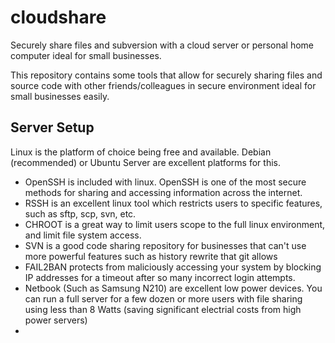 # cloudshare
Securely share files and subversion with a cloud server or personal home computer ideal for small businesses.

This repository contains some tools that allow for securely sharing files and source code with other friends/colleagues in secure environment ideal for small businesses easily.

<H2>Server Setup</H2>
Linux is the platform of choice being free and available. Debian (recommended) or Ubuntu Server are excellent platforms for this.

- OpenSSH is included with linux. OpenSSH is one of the most secure methods for sharing and accessing information across the internet.
- RSSH is an excellent linux tool which restricts users to specific features, such as sftp, scp, svn, etc.
- CHROOT is a great way to limit users scope to the full linux environment, and limit file system access.
- SVN is a good code sharing repository for businesses that can't use more powerful features such as history rewrite that git allows
- FAIL2BAN protects from maliciously accessing your system by blocking IP addresses for a timeout after so many incorrect login attempts.
- Netbook (Such as Samsung N210) are excellent low power devices. You can run a full server for a few dozen or more users with file sharing using less than 8 Watts (saving significant electrial costs from high power servers)
- 
